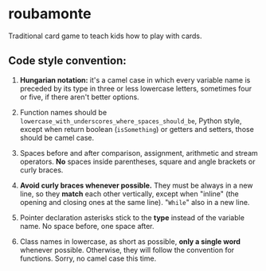 # roubamonte
Traditional card game to teach kids how to play with cards.

Code style convention:
---------------------

1) **Hungarian notation:** it's a camel case in which every variable name is preceded by its type in three or less lowercase letters, sometimes four or five, if there aren't better options.

2) Function names should be `lowercase_with_underscores_where_spaces_should_be`, Python style, except when return boolean (`isSomething`) or getters and setters, those should be camel case.

3) Spaces before and after comparison, assignment, arithmetic and stream operators. **No** spaces inside parentheses, square and angle brackets or curly braces.

4) **Avoid curly braces whenever possible.** They must be always in a new line, so they **match** each other vertically, except when "inline" (the opening and closing ones at the same line). "`While`" also in a new line.

5) Pointer declaration asterisks stick to the **type** instead of the variable name. No space before, one space after.

6) Class names in lowercase, as short as possible, **only a single word** whenever possible. Otherwise, they will follow the convention for functions. Sorry, no camel case this time.

